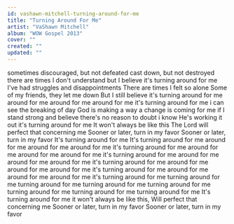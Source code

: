 ```yaml
---
id: vashawn-mitchell-turning-around-for-me
title: "Turning Around For Me"
artist: "VaShawn Mitchell"
album: "WOW Gospel 2013"
cover: ""
created: ""
updated: ""
---
```


sometimes discouraged, but not defeated
cast down, but not destroyed
there are times I don't understand
but I believe it's turning around for me
I've had struggles and disappointments
There are times I felt so alone
Some of my friends, they let me down
But I still believe it's turning around for me
around for me around for me
around for me it's turning around for me
i can see the breaking of day
God is making a way
a change is coming for me
if I stand strong and believe
there's no reason to doubt
i know He's working it out
it's turning around for me
It won't always be like this
The Lord will perfect that concerning me
Sooner or later, turn in my favor
Sooner or later, turn in my favor
It's turning around for me
It's turning around for me
around for me around for me
around for me it's turning around for me around for me around for me
around for me it's turning around for me
around for me around for me
around for me it's turning around for me
around for me around for me
around for me it's turning around for me
around for me around for me
around for me it's turning around for me
turning around for me
turning around for me
turning around for me
turning around for me
turning around for me
turning around for me
turning around for me
It's turning around for me
it won't always be like this,
Will perfect that concerning me
Sooner or later, turn in my favor
Sooner or later, turn in my favor